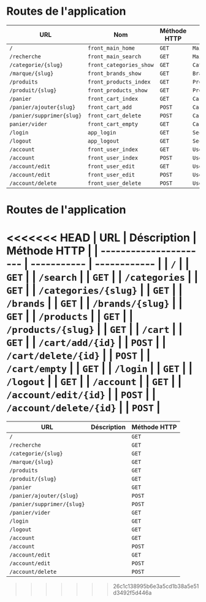# Routes de l'application

| URL                       | Nom                     | Méthode HTTP | Contrôleur           | Méthode  | Titre HTML |
| ------------------------- | ----------------------- | ------------ | -------------------- | -------- | ---------- |
| `/`                       | `front_main_home`       | `GET`        | `MainController`     | `home`   |            |
| `/recherche`              | `front_main_search`     | `GET`        | `MainController`     | `search` |            |
| `/categorie/{slug}`       | `front_categories_show` | `GET`        | `CategoryController` | `show`   |            |
| `/marque/{slug}`          | `front_brands_show`     | `GET`        | `BrandController`    | `show`   |            |
| `/produits`               | `front_products_index`  | `GET`        | `ProductController`  | `index`  |            |
| `/produit/{slug}`         | `front_products_show`   | `GET`        | `ProductController`  | `show`   |            |
| `/panier`                 | `front_cart_index`      | `GET`        | `CartController`     | `index`  |            |
| `/panier/ajouter{slug}`   | `front_cart_add`        | `POST`       | `CartController`     | `add`    |            |
| `/panier/supprimer{slug}` | `front_cart_delete`     | `POST`       | `CartController`     | `delete` |            |
| `panier/vider`            | `front_cart_empty`      | `GET`        | `CartController`     | `empty`  |            |
| `/login`                  | `app_login`             | `GET`        | `SecurityController` | `login`  |            |
| `/logout`                 | `app_logout`            | `GET`        | `SecurityController` | `logout` |            |
| `/account`                | `front_user_index`      | `GET`        | `UserController`     | `index`  |            |
| `/account`                | `front_user_index`      | `POST`       | `UserController`     | `index`  |            |
| `/account/edit`           | `front_user_edit`       | `GET`        | `UserController`     | `edit`   |            |
| `/account/edit`           | `front_user_edit`       | `POST`       | `UserController`     | `edit`   |            |
| `/account/delete`         | `front_user_delete`     | `POST`       | `UserController`     | `delete` |            |




# Routes de l'application

<<<<<<< HEAD
| URL                    | Déscription | Méthode HTTP |
| ---------------------- | ----------- | ------------ |
| `/`                    |             | `GET`        |
| `/search`              |             | `GET`        |
| `/categories`          |             | `GET`        |
| `/categories/{slug}`   |             | `GET`        |
| `/brands`              |             | `GET`        |
| `/brands/{slug}`       |             | `GET`        |
| `/products`            |             | `GET`        |
| `/products/{slug}`     |             | `GET`        |
| `/cart`                |             | `GET`        |
| `/cart/add/{id}`       |             | `POST`       |
| `/cart/delete/{id}`    |             | `POST`       |
| `/cart/empty`          |             | `GET`        |
| `/login`               |             | `GET`        |
| `/logout`              |             | `GET`        |
| `/account`             |             | `GET`        |
| `/account/edit/{id}`   |             | `POST`       |
| `/account/delete/{id}` |             | `POST`       |
=======
| URL                        | Déscription | Méthode HTTP |
| -------------------------- | ----------- | ------------ |
| `/`                        |             | `GET`        |
| `/recherche`               |             | `GET`        |
| `/categorie/{slug}`        |             | `GET`        |
| `/marque/{slug}`           |             | `GET`        |
| `/produits`                |             | `GET`        |
| `/produit/{slug}`          |             | `GET`        |
| `/panier`                  |             | `GET`        |
| `/panier/ajouter/{slug}`   |             | `POST`       |
| `/panier/supprimer/{slug}` |             | `POST`       |
| `/panier/vider`            |             | `GET`        |
| `/login`                   |             | `GET`        |
| `/logout`                  |             | `GET`        |
| `/account`                 |             | `GET`        |
| `/account`                 |             | `POST`       |
| `/account/edit`            |             | `GET`        |
| `/account/edit`            |             | `POST`       |
| `/account/delete`          |             | `POST`       |
>>>>>>> 26c1c138995b6e3a5cd1b38a5e51d3492f5d446a

